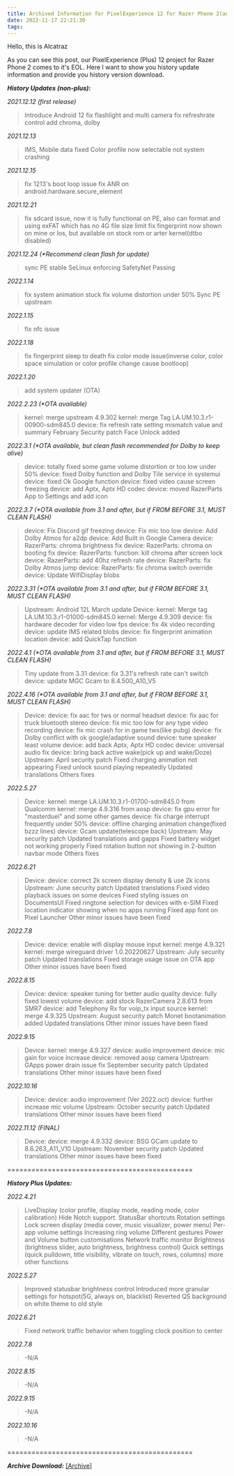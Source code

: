 ```yaml
---
title: Archived Information for PixelExperience 12 for Razer Phone 2(aura)
date: 2022-11-17 22:21:30
tags:
---
```

Hello, this is Alcatraz

As you can see this post, our PixelExperience (Plus) 12 project for Razer Phone 2 comes to it's EOL. Here I want to show you history update information and provide you history version download.

***History Updates (non-plus):***

*2021.12.12 (first release)*
>Introduce Android 12
fix flashlight and multi camera
fix refreshrate control
add chroma, dolby

*2021.12.13*
>IMS, Mobile data fixed
Color profile now selectable not system crashing

*2021.12.15*
>fix 1213's boot loop issue
fix ANR on android.hardware.secure_element

*2021.12.21*
>fix sdcard issue, now it is fully functional on PE, also can format and using exFAT which has no 4G file size limit
fix fingerprint now shown on mine or los, but available on stock rom or arter kernel(dtbo disabled)

*2021.12.24 (\*Recommend clean flash for update)*
>sync PE stable
SeLinux enforcing
SafetyNet Passing

*2022.1.14*
>fix system animation stuck
fix volume distortion under 50%
Sync PE upstream

*2022.1.15*
>fix nfc issue

*2022.1.18*
>fix fingerprint sleep to death
fix color mode issue(inverse color, color space simulation or color profile change cause bootloop)

*2022.1.20*
>add system updater (OTA)

*2022.2.23 (\*OTA available)*
>kernel: merge upstream 4.9.302
kernel: merge Tag LA.UM.10.3.r1-00900-sdm845.0
device: fix refresh rate setting mismatch value and summary
February Security patch
Face Unlock added

*2022.3.1 (\*OTA available, but clean flash recommended for Dolby to keep alive)*
>device: totally fixed some game volume distortion or too low under 50%
device: fixed Dolby function and Dolby Tile service in systemui
device: fixed Ok Google function
device: fixed video cause screen freezing
device: add Aptx, Aptx HD codec
device: moved RazerParts App to Settings and add icon


*2022.3.7 (\*OTA available from 3.1 and after, but if FROM BEFORE 3.1, MUST CLEAN FLASH)*
>device: Fix Discord gif freezing
device: Fix mic too low
device: Add Dolby Atmos for a2dp
device: Add Built in Google Camera
device: RazerParts: chroma brightness fix
device: RazerParts: chroma on booting fix
device: RazerParts: function: kill chroma after screen lock
device: RazerParts: add 40hz refresh rate
device: RazerParts: fix Dolby Atmos jump
device: RazerParts: fix chroma switch override
device: Update WifiDisplay blobs

*2022.3.31 (\*OTA available from 3.1 and after, but if FROM BEFORE 3.1, MUST CLEAN FLASH)*
>Upstream:
 Android 12L
 March update
Device:
kernel: Merge tag LA.UM.10.3.r1-01000-sdm845.0
 kernel: Merge 4.9.309
 device: fix hardware decoder for video low fps
 device: fix 4k video recording
 device: update IMS related blobs
 device: fix fingerprint animation location
 device: add QuickTap function

*2022.4.1 (\*OTA available from 3.1 and after, but if FROM BEFORE 3.1, MUST CLEAN FLASH)*
>Tiny update from 3.31
 device: fix 3.31's refresh rate can't switch
 device: update MGC Gcam to 8.4.500_A10_V5

*2022.4.16 (\*OTA available from 3.1 and after, but if FROM BEFORE 3.1, MUST CLEAN FLASH)*
>Device:
 device: fix aac for tws or normal headset
 device: fix aac for truck bluetooth stereo
 device: fix mic too low for any type video recording
 device: fix mic crash for in game tws(like pubg)
 device: fix Dolby conflict with ok google/adaptive sound
 device: tune speaker least volume
 device: add back Aptx, Aptx HD codec
 device: universal audio fix
 device: bring back active wake(pick up and wake/Doze)
Upstream:
 April security patch
 Fixed charging animation not appearing
 Fixed unlock sound playing repeatedly
 Updated translations
 Others fixes

*2022.5.27*
>Device:
 kernel: merge LA.UM.10.3.r1-01700-sdm845.0 from Qualcomm
 kernel: merge 4.9.316 from aosp
 device: fix gpu error for "masterduel" and some other games
 device: fix charge interrupt frequently under 50%
 device: offline charging animation change(fixed bzzz lines)
 device: Gcam update(telescope back)
Upstream:
 May security patch
 Updated translations and gapps
 Fixed battery widget not working properly
 Fixed rotation button not showing in 2-button navbar mode
 Others fixes

*2022.6.21*
>Device:
 device: correct 2k screen display density & use 2k icons
Upstream:
 June security patch
 Updated translations
 Fixed video playback issues on some devices
 Fixed styling issues on DocumentsUI
 Fixed ringtone selection for devices with e-SIM
 Fixed location indicator showing when no apps running
 Fixed app font on Pixel Launcher
 Other minor issues have been fixed

*2022.7.8*
>Device:
 device: enable wifi display mouse input
 kernel: merge 4.9.321
 kernel: merge wireguard driver 1.0.20220627
Upstream:
 July security patch
 Updated translations
 Fixed storage usage issue on OTA app
 Other minor issues have been fixed

*2022.8.15*
>Device:
 device: speaker tuning for better audio quality
 device: fully fixed lowest volume
 device: add stock RazerCamera 2.8.613 from SMR7
 device: add Telephony Rx for voip_tx input source
 kernel: merge 4.9.325
Upstream:
 August security patch
 Monet bootanimation added
 Updated translations
 Other minor issues have been fixed

*2022.9.15*
>Device:
 kernel: merge 4.9.327
 device: audio improvement
 device: mic gain for voice increase
 device: removed aosp camera
Upstream:
 GApps power drain issue fix
 September security patch
 Updated translations
 Other minor issues have been fixed

*2022.10.16*
>Device:
 device: audio improvement (Ver 2022.oct)
 device: further increase mic volume
Upstream:
 October security patch
 Updated translations
 Other minor issues have been fixed

*2022.11.12 (FINAL)*
>Device:
 device: merge 4.9.332
 device: BSG GCam update to 8.6.263_A11_V10
Upstream:
 November security patch
 Updated translations
 Other minor issues have been fixed

==============================================

***History Plus Updates:***

*2022.4.21*
>LiveDisplay (color profile, display mode, reading mode, color calibration)
Hide Notch support.
StatusBar shortcuts
Rotation settings
Lock screen display (media cover, music visualizer, power menu)
Per-app volume settings
Increasing ring volume
Different gestures
Power and Volume button customisations
Network traffic monitor
Brightness (brightness slider, auto brightness, brightness control)
Quick settings (quick pulldown, title visibility, vibrate on touch, rows, columns)
more other functions

*2022.5.27*
>Improved statusbar brightness control
Introduced more granular settings for hotspot(5G, always on, blacklist)
Reverted QS background on white theme to old style

*2022.6.21*
>Fixed network traffic behavior when toggling clock position to center

*2022.7.8*
>-N/A

*2022.8.15*
>-N/A

*2022.9.15*
>-N/A

*2022.10.16*
>-N/A

==============================================

***Archive Download:***
[[Archive]](https://www.androidfilehost.com/?w=files&flid=328764)